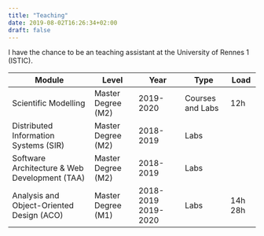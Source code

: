 ```yaml
---
title: "Teaching"
date: 2019-08-02T16:26:34+02:00
draft: false
---
```


I have the chance to be an teaching assistant at the University of Rennes 1 (ISTIC).

| Module                                        | Level              | Year                | Type             | Load     |
|-----------------------------------------------|--------------------|---------------------|------------------|----------|
| Scientific Modelling                          | Master Degree (M2) | 2019-2020           | Courses and Labs | 12h      |
| Distributed Information Systems (SIR)         | Master Degree (M2) | 2018-2019           | Labs             |          |
| Software Architecture & Web Development (TAA) | Master Degree (M2) | 2018-2019           | Labs             |          |
| Analysis and Object-Oriented Design (ACO)     | Master Degree (M1) | 2018-2019 2019-2020 | Labs             |  14h 28h |

